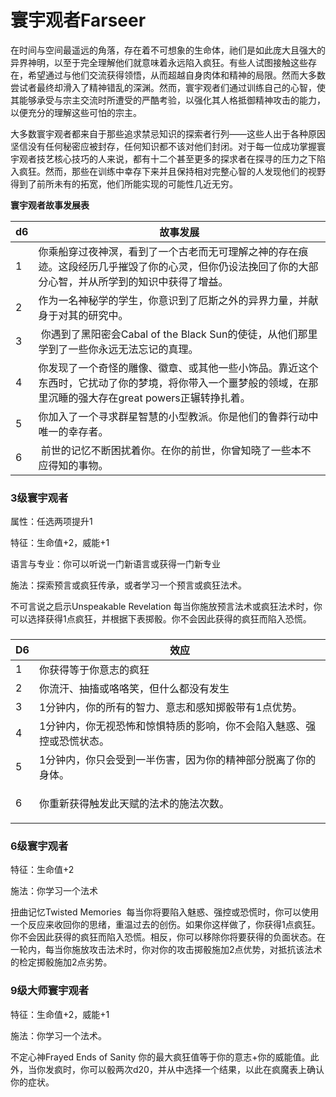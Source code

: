 # 寰宇观者Farseer 

在时间与空间最遥远的角落，存在着不可想象的生命体，祂们是如此庞大且强大的异界神明，以至于完全理解他们就意味着永远陷入疯狂。有些人试图接触这些存在，希望通过与他们交流获得领悟，从而超越自身肉体和精神的局限。然而大多数尝试者最终却滑入了精神错乱的深渊。然而，寰宇观者们通过训练自己的心智，使其能够承受与宗主交流时所遭受的严酷考验，以强化其人格抵御精神攻击的能力，以便充分的理解这些可怕的宗主。

大多数寰宇观者都来自于那些追求禁忌知识的探索者行列——这些人出于各种原因坚信没有任何秘密应被封存，任何知识都不该对他们封闭。对于每一位成功掌握寰宇观者技艺核心技巧的人来说，都有十二个甚至更多的探求者在探寻的压力之下陷入疯狂。然而，那些在训练中幸存下来并且保持相对完整心智的人发现他们的视野得到了前所未有的拓宽，他们所能实现的可能性几近无穷。  

**寰宇观者故事发展表**  
  

<table>
<thead>
<tr class="header">
<th>d6</th>
<th>故事发展</th>
</tr>
</thead>
<tbody>
<tr class="odd">
<td>1</td>
<td>你乘船穿过夜神溟，看到了一个古老而无可理解之神的存在痕迹。这段经历几乎摧毁了你的心灵，但你仍设法挽回了你的大部分心智，并从所学到的知识中获得了增益。</td>
</tr>
<tr class="even">
<td>2</td>
<td>作为一名神秘学的学生，你意识到了厄斯之外的异界力量，并献身于对其的研究中。</td>
</tr>
<tr class="odd">
<td>3</td>
<td> 你遇到了黑阳密会Cabal of the Black
Sun的使徒，从他们那里学到了一些你永远无法忘记的真理。</td>
</tr>
<tr class="even">
<td>4</td>
<td>你发现了一个奇怪的雕像、徽章、或其他一些小饰品。靠近这个东西时，它扰动了你的梦境，将你带入一个噩梦般的领域，在那里沉睡的强大存在great
powers正辗转挣扎着。</td>
</tr>
<tr class="odd">
<td>5</td>
<td>你加入了一个寻求群星智慧的小型教派。你是他们的鲁莽行动中唯一的幸存者。</td>
</tr>
<tr class="even">
<td>6</td>
<td> 前世的记忆不断困扰着你。在你的前世，你曾知晓了一些本不应得知的事物。</td>
</tr>
</tbody>
</table>

  

### 3级寰宇观者 

属性：任选两项提升1  

特征：生命值+2，威能+1  

语言与专业：你可以听说一门新语言或获得一门新专业  

施法：探索预言或疯狂传承，或者学习一个预言或疯狂法术。  

不可言说之启示Unspeakable Revelation
每当你施放预言法术或疯狂法术时，你可以选择获得1点疯狂，并根据下表掷骰。你不会因此获得的疯狂而陷入恐慌。

### 

<table>
<thead>
<tr class="header">
<th>D6</th>
<th>效应</th>
</tr>
</thead>
<tbody>
<tr class="odd">
<td>1</td>
<td>你获得等于你意志的疯狂</td>
</tr>
<tr class="even">
<td>2</td>
<td>你流汗、抽搐或咯咯笑，但什么都没有发生</td>
</tr>
<tr class="odd">
<td>3</td>
<td>1分钟内，你的所有的智力、意志和感知掷骰带有1点优势。</td>
</tr>
<tr class="even">
<td>4</td>
<td>1分钟内，你无视恐怖和惊惧特质的影响，你不会陷入魅惑、强控或恐慌状态。</td>
</tr>
<tr class="odd">
<td>5</td>
<td>1分钟内，你只会受到一半伤害，因为你的精神部分脱离了你的身体。</td>
</tr>
<tr class="even">
<td>6</td>
<td><p>你重新获得触发此天赋的法术的施法次数。</p></td>
</tr>
</tbody>
</table>

### 6级寰宇观者 

特征：生命值+2  

施法：你学习一个法术  

扭曲记忆Twisted Memories 
每当你将要陷入魅惑、强控或恐慌时，你可以使用一个反应来收回你的思绪，重温过去的创伤。如果你这样做了，你获得1点疯狂。你不会因此获得的疯狂而陷入恐慌。相反，你可以移除你将要获得的负面状态。在一轮内，每当你施放攻击法术时，你对你的攻击掷骰施加2点优势，对抵抗该法术的检定掷骰施加2点劣势。  

### 9级大师寰宇观者 

特征：生命值+2，威能+1  

施法：你学习一个法术。  

不定心神Frayed Ends of Sanity
你的最大疯狂值等于你的意志+你的威能值。此外，当你发疯时，你可以骰两次d20，并从中选择一个结果，以此在疯魔表上确认你的症状。
